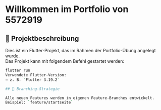 # Willkommen im Portfolio von 5572919

## 📱 Projektbeschreibung

Dies ist ein Flutter-Projekt, das im Rahmen der Portfolio-Übung angelegt wurde.  
Das Projekt kann mit folgendem Befehl gestartet werden:

```bash
flutter run
Verwendete Flutter-Version:  
→ z. B. `Flutter 3.19.2`

## 🌿 Branching-Strategie

Alle neuen Features werden in eigenen Feature-Branches entwickelt.  
Beispiel: `feature/startseite`
